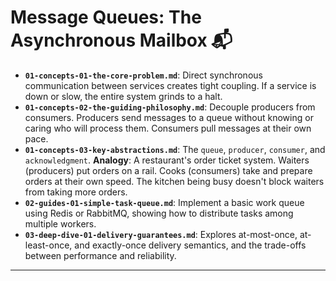 # Message Queues: The Asynchronous Mailbox 📬


* **`01-concepts-01-the-core-problem.md`**: Direct synchronous communication between services creates tight coupling. If a service is down or slow, the entire system grinds to a halt.
* **`01-concepts-02-the-guiding-philosophy.md`**: Decouple producers from consumers. Producers send messages to a queue without knowing or caring who will process them. Consumers pull messages at their own pace.
* **`01-concepts-03-key-abstractions.md`**: The `queue`, `producer`, `consumer`, and `acknowledgment`. **Analogy**: A restaurant's order ticket system. Waiters (producers) put orders on a rail. Cooks (consumers) take and prepare orders at their own speed. The kitchen being busy doesn't block waiters from taking more orders.
* **`02-guides-01-simple-task-queue.md`**: Implement a basic work queue using Redis or RabbitMQ, showing how to distribute tasks among multiple workers.
* **`03-deep-dive-01-delivery-guarantees.md`**: Explores at-most-once, at-least-once, and exactly-once delivery semantics, and the trade-offs between performance and reliability.

---
